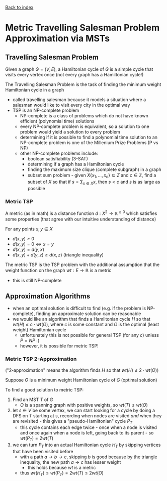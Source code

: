 [Back to index](index)

# Metric Travelling Salesman Problem Approximation via MSTs

## Travelling Salesman Problem

Given a graph $G = (V, E)$, a Hamiltonian cycle of $G$ is a simple cycle that visits every vertex once (not every graph has a Hamiltonian cycle!)

The Travelling Salesman Problem is the task of finding the minimum weight Hamiltonian cycle in a graph

- called travelling salesman because it models a situation where a salesman would like to visit every city in the optimal way
- TSP is an NP-complete problem
  - NP-complete is a class of problems which do not have known efficient (polynomial time) solutions
  - every NP-complete problem is equivalent, so a solution to one problem would yield a solution to every problem
  - determining if it is possible to find a polynomial time solution to an NP-complete problem is one of the Millenium Prize Problems (P vs NP)
  - other NP-complete problems include:
    - boolean satisfiability (3-SAT)
    - determining if a graph has a Hamiltonian cycle
    - finding the maximum size clique (complete subgraph) in a graph
    - subset sum problem - given $X \lbrace x_1, ..., x_n \rbrace \subseteq Z$ and $c \in \mathbb Z$, find a subset of $X$ so that if  $s = \sum_{x \in X} x$, then $s < c$ and $s$ is as large as possible

### Metric TSP

A metric (as in math) is a distance function $d : X^2 \to \mathbb R^{\geq 0}$ which satisfies some properties (that agree with our intuitive understanding of distance)

For any points $x, y \in X$

- $d(x, y) \geq 0$
- $d(x, y) = 0 \Leftrightarrow x = y$
- $d(x, y) = d(y, x)$
- $d(x, y) + d(y, z) \geq d(x, z)$ (triangle inequality)

The metric TSP is the TSP problem with the additional assumption that the weight function on the graph $wt : E \to \mathbb R$ is a metric

- this is still NP-complete

## Approximation Algorithms

- when an optimal solution is difficult to find (e.g. if the problem is NP-complete), finding an approximate solution can be reasonable
- we would like an algorithm that finds a Hamiltonian cycle $H$ so that $wt(H) \leq c \cdot wt(O)$, where $c$ is some constant and $O$ is the optimal (least weight) Hamiltonian cycle
  - unfortunately this is not possible for general TSP (for any $c$) unless $P = NP$ :(
  - however, it is possible for metric TSP!

### Metric TSP 2-Approximation

("2-approximation" means the algorithm finds $H$ so that $wt(H) \leq 2 \cdot wt(O)$)

Suppose $O$ is a minimum weight Hamiltonian cycle of $G$ (optimal solution)

To find a good solution to metric TSP:

1. Find an MST $T$ of $G$
   - $O$ is a spanning graph with positive weights, so $wt(T) \leq wt(O)$ 
2. let $s \in V$ be some vertex, we can start looking for a cycle by doing a DFS on $T$ starting at $s$, recording when nodes are visited *and* when they are revisited - this gives a "pseudo-Hamiltonian" cycle $P_T$
   - this cycle contains each edge twice - once when a node is visited and once again when a node is left, going back to its parent - so $wt(P_T) = 2wt(T)$
3. we can turn $P_T$ into an actual Hamiltonian cycle $H_T$ by skipping vertices that have been visited before
   - with a path $a \to b \to c$, skipping $b$ is good because by the triangle inequality, the new path $a \to c$ has lesser weight
     - this holds because $wt$ is a metric
   - thus $wt(H_T) \leq wt(P_T) = 2wt(T) \leq 2wt(O)$